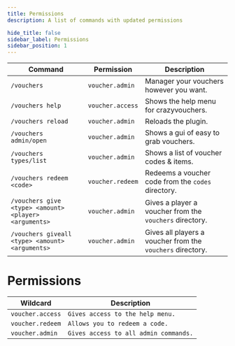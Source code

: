 ```yaml
---
title: Permissions
description: A list of commands with updated permissions

hide_title: false
sidebar_label: Permissions
sidebar_position: 1
---
```

| Command                                               | Permission       | Description                                                |
|-------------------------------------------------------|------------------|------------------------------------------------------------|
| `/vouchers`                                           | `voucher.admin`  | Manager your vouchers however you want.                    |
| `/vouchers help`                                      | `voucher.access` | Shows the help menu for crazyvouchers.                     |
| `/vouchers reload`                                    | `voucher.admin`  | Reloads the plugin.                                        |
| `/vouchers admin/open`                                | `voucher.admin`  | Shows a gui of easy to grab vouchers.                      |
| `/vouchers types/list`                                | `voucher.admin`  | Shows a list of voucher codes & items.                     |
| `/vouchers redeem <code>`                             | `voucher.redeem` | Redeems a voucher code from the `codes` directory.         |
| `/vouchers give <type> <amount> <player> <arguments>` | `voucher.admin`  | Gives a player a voucher from the `vouchers` directory.    |
| `/vouchers giveall <type> <amount> <arguments>`       | `voucher.admin`  | Gives all players a voucher from the `vouchers` directory. |

# Permissions

| Wildcard         | Description                           |
|------------------|---------------------------------------|
| `voucher.access` | `Gives access to the help menu.`      |
| `voucher.redeem` | `Allows you to redeem a code.`        |
| `voucher.admin`  | `Gives access to all admin commands.` |